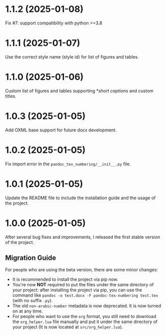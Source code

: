 # 1.1.2 (2025-01-08)

Fix #7: support compatibility with python >=3.8

# 1.1.1 (2025-01-07)

Use the correct style name (style id) for list of figures and tables.

# 1.1.0 (2025-01-06)

Custom list of figures and tables supporting **short captions* and custom titles.

# 1.0.3 (2025-01-05)

Add OXML base support for future docx development.


# 1.0.2 (2025-01-05)

Fix import error in the `pandoc_tex_numbering/__init__.py` file.

# 1.0.1 (2025-01-05)

Update the README file to include the installation guide and the usage of the project.

# 1.0.0 (2025-01-05)
After several bug fixes and improvements, I released the first stable version of the project. 

## Migration Guide
For people who are using the beta version, there are some minor changes:
- It is recommended to install the project via pip now.
- You're now **NOT** required to put the files under the same directory of your project: after installing the project via pip, you can use the command like `pandoc -o test.docx -F pandoc-tex-numbering test.tex` (with no suffix `.py`).
- The old `non-arabic-number` metadata is now deprecated. It is now turned on at any time.
- For people who want to use the `org` format, you still need to download the `org_helper.lua` file manually and put it under the same directory of your project (It is now located at `src/org_helper.lua`).





